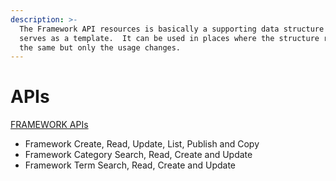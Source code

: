 ```yaml
---
description: >-
  The Framework API resources is basically a supporting data structure which
  serves as a template.  It can be used in places where the structure remains
  the same but only the usage changes.
---
```


# APIs

[FRAMEWORK APIs](http://docs.sunbird.org/latest/apis/framework/)

* Framework Create, Read, Update, List, Publish and Copy
* Framework Category Search, Read, Create and Update
* Framework Term Search, Read, Create and Update
